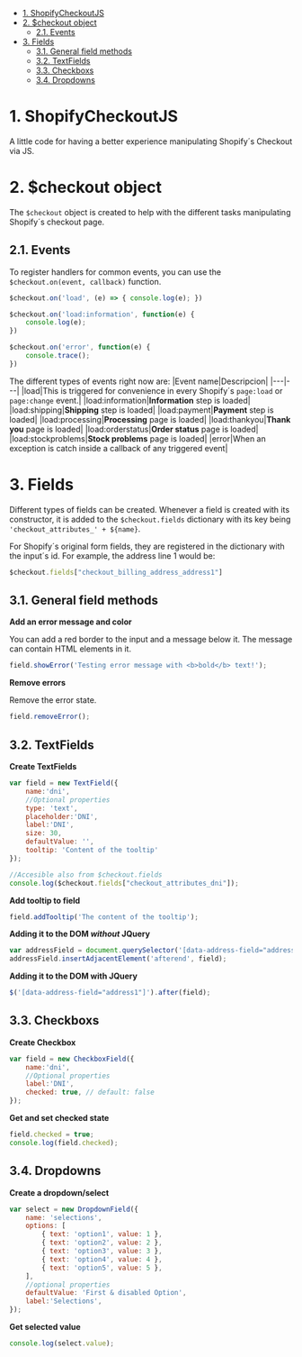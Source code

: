 - [1. ShopifyCheckoutJS](#1-shopifycheckoutjs)
- [2. $checkout object](#2-checkout-object)
	- [2.1. Events](#21-events)
- [3. Fields](#3-fields)
	- [3.1. General field methods](#31-general-field-methods)
	- [3.2. TextFields](#32-textfields)
	- [3.3. Checkboxs](#33-checkboxs)
	- [3.4. Dropdowns](#34-dropdowns)


# 1. ShopifyCheckoutJS
A little code for having a better experience manipulating Shopify´s Checkout via JS.

# 2. $checkout object
The `$checkout` object is created to help with the different tasks manipulating Shopify´s checkout page.

## 2.1. Events
To register handlers for common events, you can use the `$checkout.on(event, callback)` function.
```javascript
$checkout.on('load', (e) => { console.log(e); })

$checkout.on('load:information', function(e) { 
	console.log(e); 
})

$checkout.on('error', function(e) { 
	console.trace(); 
})
```
The different types of events right now are:
|Event name|Descripcion|
|---|---|
|load|This is triggered for convenience in every Shopify´s ``page:load`` or ``page:change`` event.|
|load:information|**Information** step is loaded|
|load:shipping|**Shipping** step is loaded|
|load:payment|**Payment** step is loaded|
|load:processing|**Processing** page is loaded|
|load:thankyou|**Thank you** page is loaded|
|load:orderstatus|**Order status** page is loaded|
|load:stockproblems|**Stock problems** page is loaded|
|error|When an exception is catch inside a callback of any triggered event|

# 3. Fields
Different types of fields can be created. Whenever a field is created with its constructor, it is added to the ``$checkout.fields`` dictionary with its key being ``'checkout_attributes_' + ${name}``.

For Shopify´s original form fields, they are registered in the dictionary with the input´s id. For example, the address line 1 would be:

```javascript
$checkout.fields["checkout_billing_address_address1"]
```


## 3.1. General field methods

**Add an error message and color**

You can add a red border to the input and a message below it. The message can contain HTML elements in it.

```javascript
field.showError('Testing error message with <b>bold</b> text!');
```

**Remove errors**

Remove the error state.

```javascript
field.removeError();
```

## 3.2. TextFields

**Create TextFields**
```javascript
var field = new TextField({
	name:'dni',
	//Optional properties
	type: 'text', 
	placeholder:'DNI', 
	label:'DNI',
	size: 30, 
	defaultValue: '', 
	tooltip: 'Content of the tooltip'
});

//Accesible also from $checkout.fields
console.log($checkout.fields["checkout_attributes_dni"]);
```

**Add tooltip to field**
```javascript
field.addTooltip('The content of the tooltip');
```

**Adding it to the DOM *without* JQuery**
```javascript
var addressField = document.querySelector('[data-address-field="address1"]');
addressField.insertAdjacentElement('afterend', field);
```

**Adding it to the DOM with JQuery**
```javascript
$('[data-address-field="address1"]').after(field);
```

## 3.3. Checkboxs

**Create Checkbox**
```javascript
var field = new CheckboxField({
	name:'dni', 
	//Optional properties
	label:'DNI',
	checked: true, // default: false
});
```

**Get and set checked state**
```javascript
field.checked = true;
console.log(field.checked);
```

## 3.4. Dropdowns

**Create a dropdown/select**
```javascript
var select = new DropdownField({
    name: 'selections',
    options: [
        { text: 'option1', value: 1 },
        { text: 'option2', value: 2 },
        { text: 'option3', value: 3 },
        { text: 'option4', value: 4 },
        { text: 'option5', value: 5 },
	],
	//optional properties
	defaultValue: 'First & disabled Option', 
	label:'Selections',
});
```

**Get selected value**
```javascript
console.log(select.value);
```

